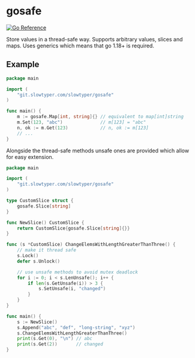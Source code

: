 # gosafe

[![Go Reference](https://pkg.go.dev/badge/github.com/janitorjeff/gosafe.svg)](https://pkg.go.dev/github.com/janitorjeff/gosafe)

Store values in a thread-safe way. Supports arbitrary values, slices and maps.
Uses generics which means that go 1.18+ is required.

## Example

```go
package main

import (
	"git.slowtyper.com/slowtyper/gosafe"
)

func main() {
	m := gosafe.Map[int, string]{} // equivalent to map[int]string
	m.Set(123, "abc")              // m[123] = "abc"
	n, ok := m.Get(123)            // n, ok := m[123]
	// ...
}
```

Alongside the thread-safe methods unsafe ones are provided which allow for easy
extension.

```go
package main

import (
	"git.slowtyper.com/slowtyper/gosafe"
)

type CustomSlice struct {
	gosafe.Slice[string]
}

func NewSlice() CustomSlice {
	return CustomSlice{gosafe.Slice[string]{}}
}

func (s *CustomSlice) ChangeElemsWithLengthGreaterThanThree() {
	// make it thread safe
	s.Lock()
	defer s.Unlock()

	// use unsafe methods to avoid mutex deadlock
	for i := 0; i < s.LenUnsafe(); i++ {
		if len(s.GetUnsafe(i)) > 3 {
			s.SetUnsafe(i, "changed")
		}
	}
}

func main() {
	s := NewSlice()
	s.Append("abc", "def", "long-string", "xyz")
	s.ChangeElemsWithLengthGreaterThanThree()
	print(s.Get(0), "\n") // abc
	print(s.Get(2))       // changed
}
```
